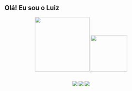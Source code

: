 ## Olá! Eu sou o Luiz

<div align="center">
<a href="https://github.com/YegorLeite">
<img height="180em" src="https://github-readme-stats.vercel.app/api?username=YegorLeite&show_icons=true&theme=highcontrast&include_all_commits=true&count_private=true"/>
<img height="120em" src="https://github-readme-stats.vercel.app/api/top-langs/?username=YegorLeite&layout=compact&langs_count=7&theme=highcontrast"/>
 
   ##
 
<div> 
<a href="https://www.instagram.com/nobody.fec/" target="_blank"><img src="https://img.shields.io/badge/-Instagram-%23E4405F?style=for-the-badge&logo=instagram&logoColor=white" target="_blank"></a>
<a href = "epanenem4@gmail.com"><img src="https://img.shields.io/badge/Gmail-D14836?style=for-the-badge&logo=gmail&logoColor=white" target="_blank"></a>
<a href="https://www.linkedin.com/in/luiz-felipe-6ba789302/" target="_blank"><img src="https://img.shields.io/badge/-LinkedIn-%230077B5?style=for-the-badge&logo=linkedin&logoColor=white" target="_blank"></a> 

</div>
